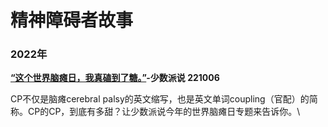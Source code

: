 # 精神障碍者故事

### 2022年 <a href="#cia0j" id="cia0j"></a>

[**“这个世界脑瘫日，我真磕到了糖。”**](https://mp.weixin.qq.com/s/5IFX\_xb3QvdD-gpCXU1IuQ)**-少数派说 221006**

CP不仅是脑瘫cerebral palsy的英文缩写，也是英文单词coupling（官配）的简称。CP的CP，到底有多甜？让少数派说今年的世界脑瘫日专题来告诉你。\



